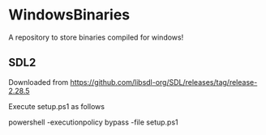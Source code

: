 # WindowsBinaries
A repository to store binaries compiled for windows!

## SDL2
Downloaded from https://github.com/libsdl-org/SDL/releases/tag/release-2.28.5

Execute setup.ps1 as follows

powershell -executionpolicy bypass -file setup.ps1
